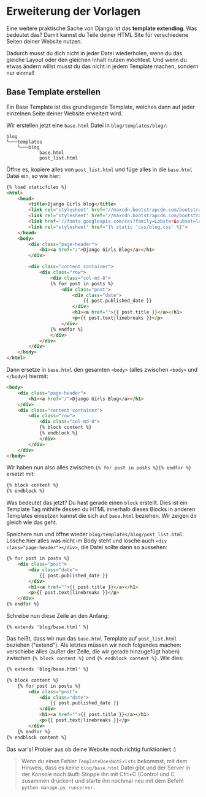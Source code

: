 # Erweiterung der Vorlagen

Eine weitere praktische Sache von Django ist das **template extending**. Was bedeutet das? Damit kannst du Teile deiner HTML Site für verschiedene Seiten deiner Website nutzen.

Dadurch musst du dich nicht in jeder Datei wiederholen, wenn du das gleiche Layout oder den gleichen Inhalt nutzen möchtest. Und wenn du etwas ändern willst musst du das nicht in jedem Template machen, sondern nur einmal!

## Base Template erstellen

Ein Base Template ist das grundlegende Template, welches dann auf jeder einzelnen Seite deiner Website erweitert wird.

Wir erstellen jetzt eine `base.html` Datei in `blog/templates/blog/`:

    blog
    └───templates
        └───blog
                base.html
                post_list.html


Öffne es, kopiere alles von `post_list.html` und füge alles in die `base.html` Datei ein, so wie hier:

```html
{% load staticfiles %}
<html>
    <head>
        <title>Django Girls blog</title>
        <link rel="stylesheet" href="//maxcdn.bootstrapcdn.com/bootstrap/3.2.0/css/bootstrap.min.css">
        <link rel="stylesheet" href="//maxcdn.bootstrapcdn.com/bootstrap/3.2.0/css/bootstrap-theme.min.css">
        <link href='//fonts.googleapis.com/css?family=Lobster&subset=latin,latin-ext' rel='stylesheet' type='text/css'>
        <link rel="stylesheet" href="{% static 'css/blog.css' %}">
    </head>
    <body>
        <div class="page-header">
            <h1><a href="/">Django Girls Blog</a></h1>
        </div>

        <div class="content container">
            <div class="row">
                <div class="col-md-8">
                {% for post in posts %}
                    <div class="post">
                        <div class="date">
                            {{ post.published_date }}
                        </div>
                        <h1><a href="">{{ post.title }}</a></h1>
                        <p>{{ post.text|linebreaks }}</p>
                    </div>
                {% endfor %}
                </div>
            </div>
        </div>
    </body>
</html>
```    

Dann ersetze in `base.html` den gesamten `<body>` (alles zwischen `<body>` und `</body>`) hiermit:

```html
<body>
    <div class="page-header">
        <h1><a href="/">Django Girls Blog</a></h1>
    </div>
    <div class="content container">
        <div class="row">
            <div class="col-md-8">
            {% block content %}
            {% endblock %}
            </div>
        </div>
    </div>
</body>
```    

Wir haben nun also alles zwischen `{% for post in posts %}{% endfor %}` ersetzt mit:

```html
{% block content %}
{% endblock %}
```    

Was bedeutet das jetzt? Du hast gerade einen `block` erstellt. Dies ist ein Template Tag mithilfe dessen du HTML innerhalb dieses Blocks in anderen Templates einsetzen kannst die sich auf `base.html` beziehen. Wir zeigen dir gleich wie das geht.

Speichere nun und öffne wieder `blog/templates/blog/post_list.html`. Lösche hier alles was nicht im Body steht und lösche auch `<div class="page-header"></div>`, die Datei sollte dann so aussehen:

```html
{% for post in posts %}
    <div class="post">
        <div class="date">
            {{ post.published_date }}
        </div>
        <h1><a href="">{{ post.title }}</a></h1>
        <p>{{ post.text|linebreaks }}</p>
    </div>
{% endfor %}
```    

Schreibe nun diese Zeile an den Anfang:

```
{% extends 'blog/base.html' %}
```

Das heißt, dass wir nun das `base.html` Template auf `post_list.html` beziehen ("extend"). Als letztes müssen wir noch folgendes machen: verschiebe alles (außer der Zeile, die wir gerade hinzugefügt haben) zwischen `{% block content %}` und `{% endblock content %}`. Wie dies:

```html
{% extends 'blog/base.html' %}

{% block content %}
    {% for post in posts %}
        <div class="post">
            <div class="date">
                {{ post.published_date }}
            </div>
            <h1><a href="">{{ post.title }}</a></h1>
            <p>{{ post.text|linebreaks }}</p>
        </div>
    {% endfor %}
{% endblock content %}
```

Das war's! Probier aus ob deine Website noch richtig funktioniert :)

> Wenn du einen Fehler `TemplateDoesNotExists` bekommst, mit dem Hinweis, dass es keine `blog/base.html` Datei gibt und der Server in der Konsole noch läuft: Stoppe ihn mit Ctrl+C (Control und C zusammen drücken) und starte ihn nochmal neu mit dem Befehl `python manage.py runserver`.
